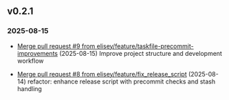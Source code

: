 ## v0.2.1
### 2025-08-15

- [Merge pull request #9 from elisey/feature/taskfile-precommit-improvements](https://github.com/elisey/number_trainer/pull/9) (2025-08-15)
  Improve project structure and development workflow

- [Merge pull request #8 from elisey/feature/fix_release_script](https://github.com/elisey/number_trainer/pull/8) (2025-08-14)
  refactor: enhance release script with precommit checks and stash handling

